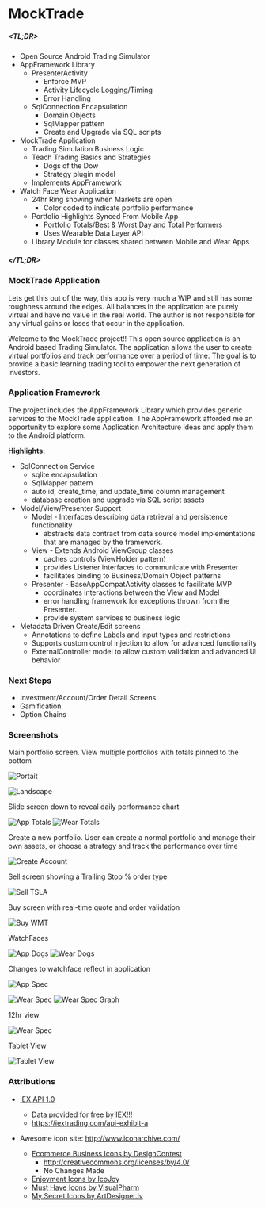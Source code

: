MockTrade 
===============================


##### &lt;TL;DR&gt;

* Open Source Android Trading Simulator
* AppFramework Library
    * PresenterActivity 
        * Enforce MVP
        * Activity Lifecycle Logging/Timing
        * Error Handling                 
    * SqlConnection Encapsulation
        * Domain Objects
        * SqlMapper pattern
        * Create and Upgrade via SQL scripts
* MockTrade Application
    * Trading Simulation Business Logic
    * Teach Trading Basics and Strategies 
        * Dogs of the Dow
        * Strategy plugin model
    * Implements AppFramework
* Watch Face Wear Application
    * 24hr Ring showing when Markets are open
        * Color coded to indicate portfolio performance
    * Portfolio Highlights Synced From Mobile App
        * Portfolio Totals/Best & Worst Day and Total Performers
        * Uses Wearable Data Layer API
    * Library Module for classes shared between Mobile and Wear Apps

##### &lt;/TL;DR&gt;

### MockTrade Application
Lets get this out of the way, this app is very much a WIP and still has 
some roughness around the edges. All balances in the application are purely 
virtual and have no value in the real world. The author is not responsible 
for any virtual gains or loses that occur in the application. 

Welcome to the MockTrade project!! This open source application is an Android 
based Trading Simulator. The application allows the user to create virtual 
portfolios and track performance over a period of time. The goal is to 
provide a basic learning trading tool to empower the next generation of investors. 

### Application Framework
The project includes the AppFramework Library which provides generic services 
to the MockTrade application. The AppFramework afforded me an opportunity to 
explore some Application Architecture ideas and apply them to the Android platform. 

**Highlights:**

* SqlConnection Service
    * sqlite encapsulation
    * SqlMapper pattern
    * auto id, create_time, and update_time column management
    * database creation and upgrade via SQL script assets
* Model/View/Presenter Support
    * Model - Interfaces describing data retrieval and persistence functionality
        * abstracts data contract from data source
        model implementations that are managed by the framework.
    * View - Extends Android ViewGroup classes
        * caches controls (ViewHolder pattern)
        * provides Listener interfaces to communicate with Presenter
        * facilitates binding to Business/Domain Object patterns
    * Presenter - BaseAppCompatActivity classes to facilitate MVP
        * coordinates interactions between the View and Model 
        * error handling framework for exceptions thrown from the Presenter. 
        * provide system services to business logic
* Metadata Driven Create/Edit screens
    * Annotations to define Labels and input types and restrictions
    * Supports custom control injection to allow for advanced functionality
    * ExternalController model to allow custom validation and advanced UI behavior

### Next Steps
* Investment/Account/Order Detail Screens
* Gamification
* Option Chains

### Screenshots

Main portfolio screen. View multiple portfolios with totals pinned to the bottom

![Portait](assets/ss_app_portrait.png)

![Landscape](assets/ss_app_landscape.png)

Slide screen down to reveal daily performance chart

![App Totals](assets/ss_app_totals.png)
![Wear Totals](assets/ss_watch_totals.png)

Create a new portfolio. User can create a normal portfolio and
manage their own assets, or choose a strategy and track the
performance over time

![Create Account](assets/ss_app_dogs_create.png)

Sell screen showing a Trailing Stop % order type

![Sell TSLA](assets/ss_app_sell_tsla.png)

Buy screen with real-time quote and order validation

![Buy WMT](assets/ss_app_buy_wmt.png)

WatchFaces

![App Dogs](assets/ss_app_dogs.png)
![Wear Dogs](assets/ss_watch_dogs.png)

Changes to watchface reflect in application

![App Spec](assets/ss_app_spec.png)

![Wear Spec](assets/ss_watch_spec.png)
![Wear Spec Graph](assets/ss_watch_spec_graph.png)

12hr view

![Wear Spec](assets/ss_watch_spec_12.png)

Tablet View

![Tablet View](assets/ss_app_tablet.png)


### Attributions

* [IEX API 1.0](https://iextrading.com/developer/docs/#iex-api-1-0)
    * Data provided for free by IEX!!!
    * https://iextrading.com/api-exhibit-a

* Awesome icon site: http://www.iconarchive.com/
    * [Ecommerce Business Icons by DesignContest](http://www.designcontest.com) 
        * http://creativecommons.org/licenses/by/4.0/
        * No Changes Made
    * [Enjoyment Icons by IcoJoy](http://www.icojoy.com)
    * [Must Have Icons by VisualPharm](http://www.visualpharm.com/)
    * [My Secret Icons by ArtDesigner.lv](http://artdesigner.lv/) 



